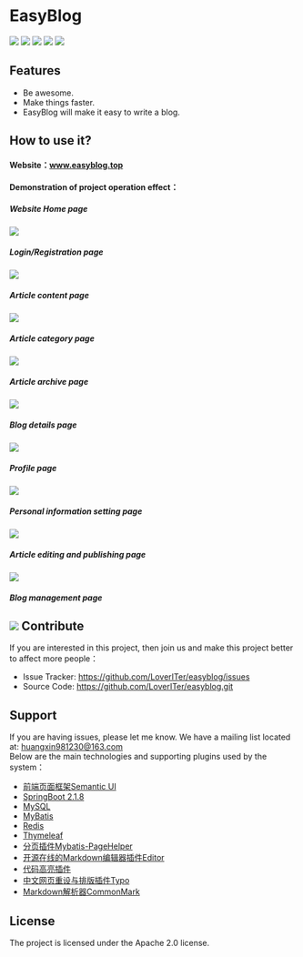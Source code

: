 EasyBlog
======== 
![](https://img.shields.io/github/tag/pandao/editor.md.svg) 
![](https://img.shields.io/github/release/pandao/editor.md.svg) 
![](https://img.shields.io/bower/v/editor.md.svg)
![](https://camo.githubusercontent.com/b28cf4816a133c75598a4d5ba5e182b9be15b439/68747470733a2f2f696d672e736869656c64732e696f2f686578706d2f6c2f706c75672e7376673f7374796c653d666c61742d737175617265)
![](https://camo.githubusercontent.com/b74f0c55895a3e31913261c2933ce1233f69fefb/68747470733a2f2f696d672e736869656c64732e696f2f62616467652f626c6f672d2545352538442539412545352541452541322d6f72616e67652e7376673f7374796c653d666c61742d737175617265)
 
Features
--------
 
- Be awesome.
- Make things faster.
- EasyBlog will make it easy to write a blog.

How to use it?
------------
#### Website：www.easyblog.top
#### Demonstration of project operation effect： 
##### Website Home page
![](http://image.easyblog.top/1581419401975088bf0a7-2215-4364-8343-7cb56dec4751.png)

##### Login/Registration page
![](http://image.easyblog.top/15814197771404e2f80e8-c4d3-4156-bf3e-1b3578cf6161.jpg)

##### Article content page
![](http://image.easyblog.top/158141986451400a9fde4-a91d-4850-a1e6-95ad455d2756.png)

##### Article category page
![](http://image.easyblog.top/158142018903330c50b98-a5e8-444b-92ec-789e1b6a489d.png)

##### Article archive page
![](http://image.easyblog.top/15814203243294ed6e732-edcb-4604-b7fc-5d5d7a73bb2c.png)

##### Blog details page
![](http://image.easyblog.top/1581420469583b059dab2-15a4-44a7-a96f-cdece5b88f8e.png)

##### Profile page
![](http://image.easyblog.top/15814205516631953da39-8f35-493c-9ac7-86ccfd28297f.png)

##### Personal information setting page
![](http://image.easyblog.top/1581420657904c0357c2f-9391-426d-a1d0-05dae4ecd043.png)

##### Article editing and publishing page
![](http://image.easyblog.top/15814208027537f962c90-9fbd-4e0a-8a0e-ea4b31dc0291.png)

##### Blog management page
![](http://image.easyblog.top/1581420877327788dfd73-0e33-4625-ad00-295b4b2f2cfe.png)
Contribute
----------
If you are interested in this project, then join us and make this project better to affect more people：
 
- Issue Tracker: https://github.com/LoverITer/easyblog/issues
- Source Code: https://github.com/LoverITer/easyblog.git
 
Support
-------
 
If you are having issues, please let me know.
We have a mailing list located at: huangxin981230@163.com <br/>
Below are the main technologies and supporting plugins used by the system：
* [前端页面框架Semantic UI](https://onebugman.cn/semantic-ui/elements/button.php#-floated)
* [SpringBoot 2.1.8](https://docs.spring.io/spring-boot/docs/2.1.8.RELEASE/reference/html/)<br/>
* [MySQL](https://www.mysql.com/)
* [MyBatis](https://mybatis.org/mybatis-3/zh/index.html)
* [Redis](https://redis.io/)
* [Thymeleaf](https://www.thymeleaf.org/)
* [分页插件Mybatis-PageHelper](https://github.com/pagehelper/Mybatis-PageHelper)
* [开源在线的Markdown编辑器插件Editor](https://pandao.github.io/editor.md/)
* [代码高亮插件](https://github.com/PrismJS/prism)
* [中文网页重设与排版插件Typo](https://github.com/sofish/typo.css)
* [Markdown解析器CommonMark](https://github.com/atlassian/commonmark-java) 

License
-------
The project is licensed under the  Apache 2.0 license.
